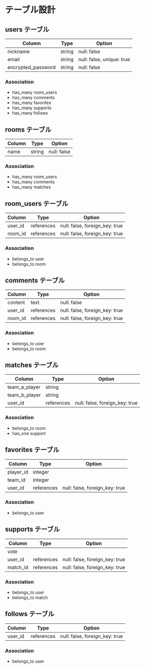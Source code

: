 # テーブル設計

## users テーブル

| Column             | Type   | Option                    |
| ------------------ | ------ | ------------------------- |
| nickname           | string | null: false               |
| email              | string | null: false, unique: true |
| encrypted_password | string | null: false               |

### Association

- has_many room_users
- has_many comments
- has_many favorites
- has_many supports
- has_many follows

## rooms テーブル

| Column | Type   | Option      |
| ------ | ------ | ----------- |
| name   | string | null: false |

### Association

- has_many room_users
- has_many comments
- has_many matches

## room_users テーブル

| Column  | Type       | Option                         |
| ------- | ---------- | ------------------------------ |
| user_id | references | null: false, foreign_key: true |
| room_id | references | null: false, foreign_key: true |

### Association

- belongs_to user
- belongs_to room

## comments テーブル

| Column  | Type       | Option                         |
| ------- | ---------- | ------------------------------ |
| content | text       | null: false                    |
| user_id | references | null: false, foreign_key: true |
| room_id | references | null: false, foreign_key: true |

### Association

- belongs_to user
- belongs_to room

## matches テーブル

| Column        | Type       | Option                         |
| ------------- | ---------- | ------------------------------ |
| team_a_player | string     |                                |
| team_b_player | string     |                                |
| user_id       | references | null: false, foreign_key: true |

### Association

- belongs_to room
- has_one support

## favorites テーブル

| Column    | Type       | Option                         |
| --------- | ---------- | ------------------------------ |
| player_id | integer    |                                |
| team_id   | integer    |                                |
| user_id   | references | null: false, foreign_key: true |

### Association

- belongs_to user

## supports テーブル

| Column   | Type       | Option                         |
| -------- | ---------- | ------------------------------ |
| vote     |            |                                |
| user_id  | references | null: false, foreign_key: true |
| match_id | references | null: false, foreign_key: true |

### Association

- belongs_to user
- belongs_to match

## follows テーブル

| Column  | Type       | Option                         |
| ------- | ---------- | ------------------------------ |
| user_id | references | null: false, foreign_key: true |

### Association

- belongs_to user